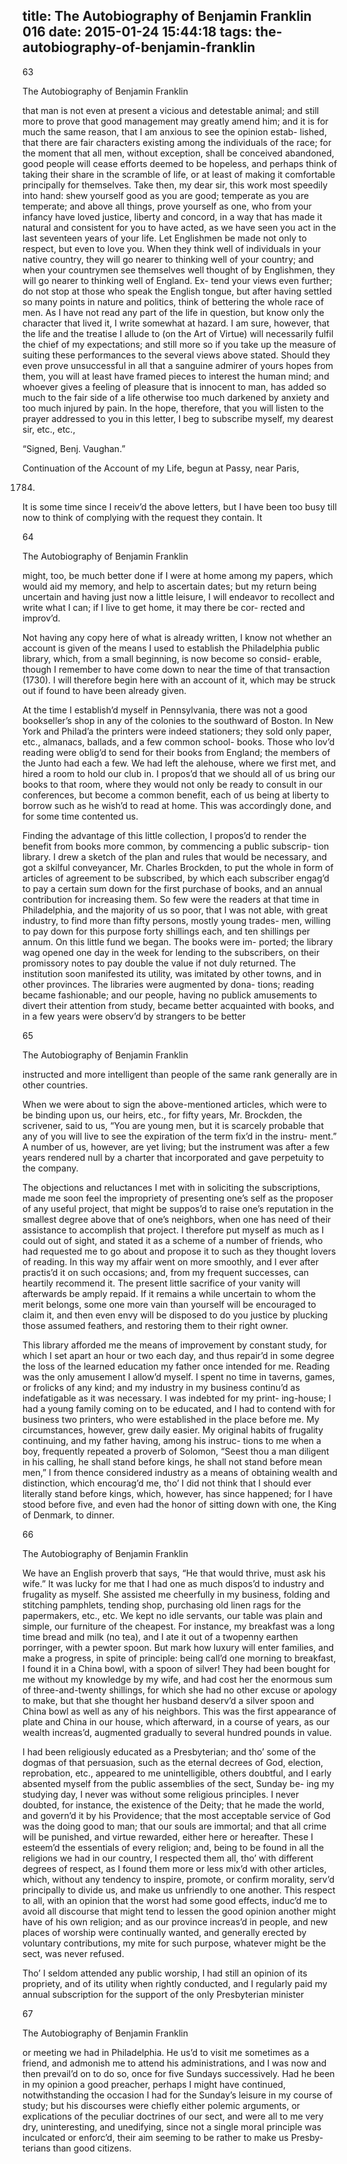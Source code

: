 title: The Autobiography of Benjamin Franklin 016
date: 2015-01-24 15:44:18
tags: the-autobiography-of-benjamin-franklin
---

63

The Autobiography of Benjamin Franklin

that man is not even at present a vicious and detestable animal; and still more to prove that good management may greatly amend him; and it is for much the same reason, that I am anxious to see the opinion estab- lished, that there are fair characters existing among the individuals of the race; for the moment that all men, without exception, shall be conceived abandoned, good people will cease efforts deemed to be hopeless, and perhaps think of taking their share in the scramble of life, or at least of making it comfortable principally for themselves. Take then, my dear sir, this work most speedily into hand: shew yourself good as you are good; temperate as you are temperate; and above all things, prove yourself as one, who from your infancy have loved justice, liberty and concord, in a way that has made it natural and consistent for you to have acted, as we have seen you act in the last seventeen years of your life. Let Englishmen be made not only to respect, but even to love you. When they think well of individuals in your native country, they will go nearer to thinking well of your country; and when your countrymen see themselves well thought of by Englishmen, they will go nearer to thinking well of England. Ex- tend your views even further; do not stop at those who speak the English tongue, but after having settled so many points in nature and politics, think of bettering the whole race of men. As I have not read any part of the life in question, but know only the character that lived it, I write somewhat at hazard. I am sure, however, that the life and the treatise I allude to (on the Art of Virtue) will necessarily fulfil the chief of my expectations; and still more so if you take up the measure of suiting these performances to the several views above stated. Should they even prove unsuccessful in all that a sanguine admirer of yours hopes from them, you will at least have framed pieces to interest the human mind; and whoever gives a feeling of pleasure that is innocent to man, has added so much to the fair side of a life otherwise too much darkened by anxiety and too much injured by pain. In the hope, therefore, that you will listen to the prayer addressed to you in this letter, I beg to subscribe myself, my dearest sir, etc., etc.,

“Signed, Benj. Vaughan.”

Continuation of the Account of my Life, begun at Passy, near Paris,

1784.

It is some time since I receiv’d the above letters, but I have been too busy till now to think of complying with the request they contain. It

64

The Autobiography of Benjamin Franklin

might, too, be much better done if I were at home among my papers, which would aid my memory, and help to ascertain dates; but my return being uncertain and having just now a little leisure, I will endeavor to recollect and write what I can; if I live to get home, it may there be cor- rected and improv’d.

Not having any copy here of what is already written, I know not whether an account is given of the means I used to establish the Philadelphia public library, which, from a small beginning, is now become so consid- erable, though I remember to have come down to near the time of that transaction (1730). I will therefore begin here with an account of it, which may be struck out if found to have been already given.

At the time I establish’d myself in Pennsylvania, there was not a good bookseller’s shop in any of the colonies to the southward of Boston. In New York and Philad’a the printers were indeed stationers; they sold only paper, etc., almanacs, ballads, and a few common school- books. Those who lov’d reading were oblig’d to send for their books from England; the members of the Junto had each a few. We had left the alehouse, where we first met, and hired a room to hold our club in. I propos’d that we should all of us bring our books to that room, where they would not only be ready to consult in our conferences, but become a common benefit, each of us being at liberty to borrow such as he wish’d to read at home. This was accordingly done, and for some time contented us.

Finding the advantage of this little collection, I propos’d to render the benefit from books more common, by commencing a public subscrip- tion library. I drew a sketch of the plan and rules that would be necessary, and got a skilful conveyancer, Mr. Charles Brockden, to put the whole in form of articles of agreement to be subscribed, by which each subscriber engag’d to pay a certain sum down for the first purchase of books, and an annual contribution for increasing them. So few were the readers at that time in Philadelphia, and the majority of us so poor, that I was not able, with great industry, to find more than fifty persons, mostly young trades- men, willing to pay down for this purpose forty shillings each, and ten shillings per annum. On this little fund we began. The books were im- ported; the library wag opened one day in the week for lending to the subscribers, on their promissory notes to pay double the value if not duly returned. The institution soon manifested its utility, was imitated by other towns, and in other provinces. The libraries were augmented by dona- tions; reading became fashionable; and our people, having no publick amusements to divert their attention from study, became better acquainted with books, and in a few years were observ’d by strangers to be better

65

The Autobiography of Benjamin Franklin

instructed and more intelligent than people of the same rank generally are in other countries.

When we were about to sign the above-mentioned articles, which were to be binding upon us, our heirs, etc., for fifty years, Mr. Brockden, the scrivener, said to us, “You are young men, but it is scarcely probable that any of you will live to see the expiration of the term fix’d in the instru- ment.” A number of us, however, are yet living; but the instrument was after a few years rendered null by a charter that incorporated and gave perpetuity to the company.

The objections and reluctances I met with in soliciting the subscriptions, made me soon feel the impropriety of presenting one’s self as the proposer of any useful project, that might be suppos’d to raise one’s reputation in the smallest degree above that of one’s neighbors, when one has need of their assistance to accomplish that project. I therefore put myself as much as I could out of sight, and stated it as a scheme of a number of friends, who had requested me to go about and propose it to such as they thought lovers of reading. In this way my affair went on more smoothly, and I ever after practis’d it on such occasions; and, from my frequent successes, can heartily recommend it. The present little sacrifice of your vanity will afterwards be amply repaid. If it remains a while uncertain to whom the merit belongs, some one more vain than yourself will be encouraged to claim it, and then even envy will be disposed to do you justice by plucking those assumed feathers, and restoring them to their right owner.

This library afforded me the means of improvement by constant study, for which I set apart an hour or two each day, and thus repair’d in some degree the loss of the learned education my father once intended for me. Reading was the only amusement I allow’d myself. I spent no time in taverns, games, or frolicks of any kind; and my industry in my business continu’d as indefatigable as it was necessary. I was indebted for my print- ing-house; I had a young family coming on to be educated, and I had to contend with for business two printers, who were established in the place before me. My circumstances, however, grew daily easier. My original habits of frugality continuing, and my father having, among his instruc- tions to me when a boy, frequently repeated a proverb of Solomon, “Seest thou a man diligent in his calling, he shall stand before kings, he shall not stand before mean men,” I from thence considered industry as a means of obtaining wealth and distinction, which encourag’d me, tho’ I did not think that I should ever literally stand before kings, which, however, has since happened; for I have stood before five, and even had the honor of sitting down with one, the King of Denmark, to dinner.

66

The Autobiography of Benjamin Franklin

We have an English proverb that says, “He that would thrive, must ask his wife.” It was lucky for me that I had one as much dispos’d to industry and frugality as myself. She assisted me cheerfully in my business, folding and stitching pamphlets, tending shop, purchasing old linen rags for the papermakers, etc., etc. We kept no idle servants, our table was plain and simple, our furniture of the cheapest. For instance, my breakfast was a long time bread and milk (no tea), and I ate it out of a twopenny earthen porringer, with a pewter spoon. But mark how luxury will enter families, and make a progress, in spite of principle: being call’d one morning to breakfast, I found it in a China bowl, with a spoon of silver! They had been bought for me without my knowledge by my wife, and had cost her the enormous sum of three-and-twenty shillings, for which she had no other excuse or apology to make, but that she thought her husband deserv’d a silver spoon and China bowl as well as any of his neighbors. This was the first appearance of plate and China in our house, which afterward, in a course of years, as our wealth increas’d, augmented gradually to several hundred pounds in value.

I had been religiously educated as a Presbyterian; and tho’ some of the dogmas of that persuasion, such as the eternal decrees of God, election, reprobation, etc., appeared to me unintelligible, others doubtful, and I early absented myself from the public assemblies of the sect, Sunday be- ing my studying day, I never was without some religious principles. I never doubted, for instance, the existence of the Deity; that he made the world, and govern’d it by his Providence; that the most acceptable service of God was the doing good to man; that our souls are immortal; and that all crime will be punished, and virtue rewarded, either here or hereafter. These I esteem’d the essentials of every religion; and, being to be found in all the religions we had in our country, I respected them all, tho’ with different degrees of respect, as I found them more or less mix’d with other articles, which, without any tendency to inspire, promote, or confirm morality, serv’d principally to divide us, and make us unfriendly to one another. This respect to all, with an opinion that the worst had some good effects, induc’d me to avoid all discourse that might tend to lessen the good opinion another might have of his own religion; and as our province increas’d in people, and new places of worship were continually wanted, and generally erected by voluntary contributions, my mite for such purpose, whatever might be the sect, was never refused.

Tho’ I seldom attended any public worship, I had still an opinion of its propriety, and of its utility when rightly conducted, and I regularly paid my annual subscription for the support of the only Presbyterian minister

67

The Autobiography of Benjamin Franklin

or meeting we had in Philadelphia. He us’d to visit me sometimes as a friend, and admonish me to attend his administrations, and I was now and then prevail’d on to do so, once for five Sundays successively. Had he been in my opinion a good preacher, perhaps I might have continued, notwithstanding the occasion I had for the Sunday’s leisure in my course of study; but his discourses were chiefly either polemic arguments, or explications of the peculiar doctrines of our sect, and were all to me very dry, uninteresting, and unedifying, since not a single moral principle was inculcated or enforc’d, their aim seeming to be rather to make us Presby- terians than good citizens.

